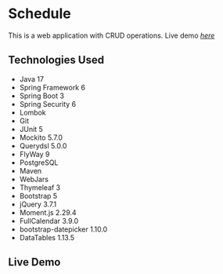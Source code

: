 # Schedule
This is a web application with CRUD operations.
Live demo [_here_](http://schedule.lol)

## Technologies Used
- Java 17
- Spring Framework 6
- Spring Boot 3
- Spring Security 6
- Lombok
- Git
- JUnit 5
- Mockito 5.7.0
- Querydsl 5.0.0
- FlyWay 9
- PostgreSQL
- Maven
- WebJars
- Thymeleaf 3
- Bootstrap 5
- jQuery 3.7.1
- Moment.js 2.29.4
- FullCalendar 3.9.0
- bootstrap-datepicker 1.10.0
- DataTables 1.13.5

## Live Demo
